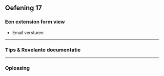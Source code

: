## Oefening 17
### Een extension form view

* Email versturen

----

### Tips & Revelante documentatie


----

### Oplossing

